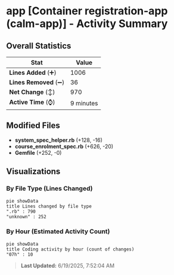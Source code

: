 # app [Container registration-app (calm-app)] - Activity Summary 

## Overall Statistics

| Stat                   | Value                                                             |
| ---------------------- | ----------------------------------------------------------------- |
| **Lines Added** (➕)   | 1006                                          |
| **Lines Removed** (➖) | 36                                        |
| **Net Change** (↕)    | 970                |
| **Active Time** (⌚)   | 9 minutes |


## Modified Files
- **system_spec_helper.rb** (+128, -16)
- **course_enrolment_spec.rb** (+626, -20)
- **Gemfile** (+252, -0)

## Visualizations

### By File Type (Lines Changed)

```mermaid
pie showData
title Lines changed by file type
".rb" : 790
"unknown" : 252
```

### By Hour (Estimated Activity Count)

```mermaid
pie showData
title Coding activity by hour (count of changes)
"07h" : 10
```


> **Last Updated:** 6/19/2025, 7:52:04 AM